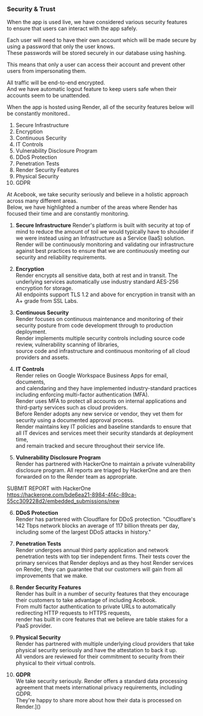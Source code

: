 ### Security & Trust
When the app is used live, we have considered various security features  
to ensure that users can interact with the app safely.

Each user will need to have their own account which will be made secure by using a password that only the user knows.  
These passwords will be stored securely in our database using hashing.

This means that only a user can access their account and prevent other users from impersonating them.

All traffic will be end-to-end encrypted.  
And we have automatic logout feature to keep users safe when their accounts seem to be unattended.

When the app is hosted using Render, all of the security features below will be constantly monitored..

1. Secure Infrastructure
2. Encryption
3. Continuous Security
4. IT Controls
5. Vulnerability Disclosure Program
6. DDoS Protection
7. Penetration Tests
8. Render Security Features
9. Physical Security
10. GDPR

At Acebook, we take security seriously and believe in a holistic approach across many different areas.  
Below, we have highlighted a number of the areas where Render has focused their time and are constantly monitoring.

1. **Secure Infrastructure**
   Render's platform is built with security at top of mind to reduce the amount of toil we would typically have to shoulder if we were instead using an Infrastructure as a Service (IaaS) solution.  
   Render will be continuously monitoring and validating our infrastructure against best practices to ensure that we are continuously meeting our security and reliability requirements.

2. **Encryption**  
   Render encrypts all sensitive data, both at rest and in transit. The underlying services automatically use industry standard AES-256 encryption for storage.  
   All endpoints support TLS 1.2 and above for encryption in transit with an A+ grade from SSL Labs.

3. **Continuous Security**  
   Render focuses on continuous maintenance and monitoring of their security posture from code development through to production deployment.  
   Render implements multiple security controls including source code review, vulnerability scanning of libraries,  
   source code and infrastructure and continuous monitoring of all cloud providers and assets.

4. **IT Controls**  
   Render relies on Google Workspace Business Apps for email, documents,  
   and calendaring and they have implemented industry-standard practices including enforcing multi-factor authentication (MFA).  
   Render uses MFA to protect all accounts on internal applications and third-party services such as cloud providers.  
   Before Render adopts any new service or vendor, they vet them for security using a documented approval process.  
   Render maintains key IT policies and baseline standards to ensure that all IT devices and services meet their security standards at deployment time,  
   and remain tracked and secure throughout their service life.

5. **Vulnerability Disclosure Program**  
   Render has partnered with HackerOne to maintain a private vulnerability disclosure program. All reports are triaged by HackerOne and are then forwarded on to the Render team as appropriate.

SUBMIT REPORT with HackerOne  
https://hackerone.com/bde6ea21-8984-4f4c-89ca-55cc309228d2/embedded_submissions/new

6. **DDoS Protection**  
   Render has partnered with Cloudflare for DDoS protection. "Cloudflare's 142 Tbps network blocks an average of 117 billion threats per day,  
   including some of the largest DDoS attacks in history."

7. **Penetration Tests**  
   Render undergoes annual third party application and network penetration tests with top tier independent firms.
   Their tests cover the primary services that Render deploys and as they host Render services on Render, they can guarantee that our customers will gain from all improvements that we make.

8. **Render Security Features**  
   Render has built in a number of security features that they encourage their customers to take advantage of including Acebook.  
   From multi factor authentication to private URLs to automatically redirecting HTTP requests to HTTPS requests,  
   render has built in core features that we believe are table stakes for a PaaS provider.

9. **Physical Security**  
   Render has partnered with multiple underlying cloud providers that take physical security seriously and have the attestation to back it up.  
   All vendors are reviewed for their commitment to security from their physical to their virtual controls.

10. **GDPR**  
    We take security seriously.
    Render offers a standard data processing agreement that meets international privacy requirements, including GDPR.  
    They're happy to share more about how their data is processed on Render.]()